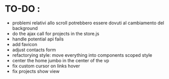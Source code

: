 # TO-DO :

- problemi relativi allo scroll potrebbero essere dovuti al cambiamento del background
- do the ajax call for projects in the store.js
- handle potential api fails
- add favicon
- adjust contacts form
- refactorying style: move everything into components scoped style
- center the home jumbo in the center of the vp
- fix custom cursor on links hover
- fix projects show view
